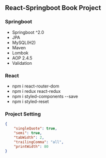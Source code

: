 ## React-Springboot Book Project

### Springboot
- Springboot ^2.0
- JPA
- MySQL(H2)
- Maven
- Lombok
- AOP 2.4.5
- Validation

### React
- npm i react-router-dom
- npm i redux react-redux
- npm i styled-components --save
- npm i styled-reset

### Project Setting
```json
{
    "singleQuote": true,
    "semi": true,
    "tabWidth": 2,
    "trailingComma": "all",
    "printWidth": 80
}
```